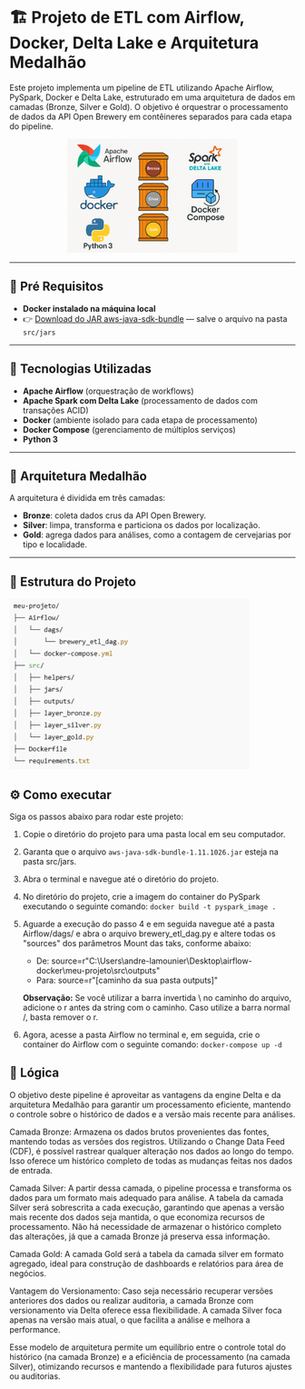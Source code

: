 # 🏗️ Projeto de ETL com Airflow, Docker, Delta Lake e Arquitetura Medalhão

Este projeto implementa um pipeline de ETL utilizando Apache Airflow, PySpark, Docker e Delta Lake, estruturado em uma arquitetura de dados em camadas (Bronze, Silver e Gold). O objetivo é orquestrar o processamento de dados da API Open Brewery em contêineres separados para cada etapa do pipeline.

<div align="center">
  <img src="/imgs_png/arquitetura_projeto.png" alt="python" height="200">
</div>

---

## 🔧 Pré Requisitos

- **Docker instalado na máquina local**  
- 👉 [Download do JAR aws-java-sdk-bundle](https://repo1.maven.org/maven2/com/amazonaws/aws-java-sdk-bundle/1.11.1026/aws-java-sdk-bundle-1.11.1026.jar) — salve o arquivo na pasta `src/jars`

---

## 🔧 Tecnologias Utilizadas

- **Apache Airflow** (orquestração de workflows)
- **Apache Spark com Delta Lake** (processamento de dados com transações ACID)
- **Docker** (ambiente isolado para cada etapa de processamento)
- **Docker Compose** (gerenciamento de múltiplos serviços)
- **Python 3**

---

## 🧱 Arquitetura Medalhão

A arquitetura é dividida em três camadas:

- **Bronze**: coleta dados crus da API Open Brewery.
- **Silver**: limpa, transforma e particiona os dados por localização.
- **Gold**: agrega dados para análises, como a contagem de cervejarias por tipo e localidade.

---

## 📁 Estrutura do Projeto

<img src="/imgs_png/estrutura_projeto.png" alt="python" height="300" /> 

## ⚙️ Como executar
Siga os passos abaixo para rodar este projeto:

1. Copie o diretório do projeto para uma pasta local em seu computador.

2. Garanta que o arquivo `aws-java-sdk-bundle-1.11.1026.jar` esteja na pasta src/jars.

3. Abra o terminal e navegue até o diretório do projeto.

4. No diretório do projeto, crie a imagem do container do PySpark executando o seguinte comando: `docker build -t pyspark_image .`

5. Aguarde a execução do passo 4 e em seguida navegue até a pasta Airflow/dags/ e abra o arquivo brewery_etl_dag.py e altere todas os "sources" dos parâmetros Mount das taks, conforme abaixo:
    
    - De: source=r"C:\Users\andre-lamounier\Desktop\airflow-docker\meu-projeto\src\outputs"
    - Para: source=r"[caminho da sua pasta outputs]"
    
    **Observação:** Se você utilizar a barra invertida \ no caminho do arquivo, adicione o r antes da string com o caminho. Caso utilize a barra normal /, basta remover o r.

6. Agora, acesse a pasta Airflow no terminal e, em seguida, crie o container do Airflow com o seguinte comando: `docker-compose up -d`


## 🧠 Lógica

O objetivo deste pipeline é aproveitar as vantagens da engine Delta e da arquitetura Medalhão para garantir um processamento eficiente, mantendo o controle sobre o histórico de dados e a versão mais recente para análises.

Camada Bronze: Armazena os dados brutos provenientes das fontes, mantendo todas as versões dos registros. Utilizando o Change Data Feed (CDF), é possível rastrear qualquer alteração nos dados ao longo do tempo. Isso oferece um histórico completo de todas as mudanças feitas nos dados de entrada.

Camada Silver: A partir dessa camada, o pipeline processa e transforma os dados para um formato mais adequado para análise. A tabela da camada Silver será sobrescrita a cada execução, garantindo que apenas a versão mais recente dos dados seja mantida, o que economiza recursos de processamento. Não há necessidade de armazenar o histórico completo das alterações, já que a camada Bronze já preserva essa informação.

Camada Gold: A camada Gold será a tabela da camada silver em formato agregado, ideal para construção de dashboards e relatórios para área de negócios.

Vantagem do Versionamento: Caso seja necessário recuperar versões anteriores dos dados ou realizar auditoria, a camada Bronze com versionamento via Delta oferece essa flexibilidade. A camada Silver foca apenas na versão mais atual, o que facilita a análise e melhora a performance.

Esse modelo de arquitetura permite um equilíbrio entre o controle total do histórico (na camada Bronze) e a eficiência de processamento (na camada Silver), otimizando recursos e mantendo a flexibilidade para futuros ajustes ou auditorias.


